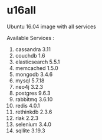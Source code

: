 # u16all
Ubuntu 16.04 image with all services

Available Services :

1. cassandra 3.11
2. couchdb 1.6
3. elasticsearch 5.5.1
4. memcached 1.5.0
5. mongodb 3.4.6
6. mysql 5.7.18
7. neo4j 3.2.3
8. postgres 9.6.3
9. rabbitmq 3.6.10
10. redis 4.0.1
11. rethinkdb 2.3.6
12. riak 2.2.3
13. selenium 3.4.0
14. sqllite 3.19.3

